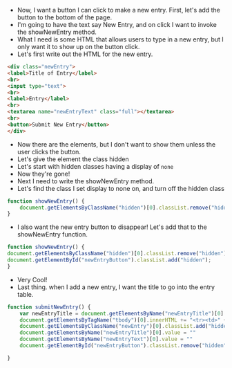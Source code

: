 - Now, I want a button I can click to make a new entry. First, let's add the button to the bottom of the page.
- I'm going to have the text say New Entry, and on click I want to invoke the showNewEntry method.
- What I need is some HTML that allows users to type in a new entry, but I only want it to show up on the button click.
- Let's first write out the HTML for the new entry.

```html
<div class="newEntry">
<label>Title of Entry</label>
<br>
<input type="text">
<br>
<label>Entry</label>
<br>
<textarea name="newEntryText" class="full"></textarea>
<br>
<button>Submit New Entry</button>
</div>
```

- Now there are the elements, but I don't want to show them unless the user clicks the button. 
- Let's give the element the class hidden
- Let's start with hidden classes having a display of `none`
- Now they're gone! 
- Next I need to write the showNewEntry method.
- Let's find the class I set display to none on, and turn off the hidden class

```js
function showNewEntry() {
    document.getElementsByClassName("hidden")[0].classList.remove("hidden");
}
```

- I also want the new entry button to disappear! Let's add that to the showNewEntry function.

```js
function showNewEntry() {
document.getElementsByClassName("hidden")[0].classList.remove("hidden");
document.getElementById("newEntryButton").classList.add("hidden");
}
```

- Very Cool! 
- Last thing. when I add a new entry, I want the title to go into the entry table.

```js
function submitNewEntry() {
    var newEntryTitle = document.getElementsByName("newEntryTitle")[0].value;
    document.getElementsByTagName("tbody")[0].innerHTML += "<tr><td>" + newEntryTitle + "</td></tr>"
    document.getElementsByClassName("newEntry")[0].classList.add("hidden");
    document.getElementsByName("newEntryTitle")[0].value = ""
    document.getElementsByName("newEntryText")[0].value = ""
    document.getElementById("newEntryButton").classList.remove("hidden");

}
```